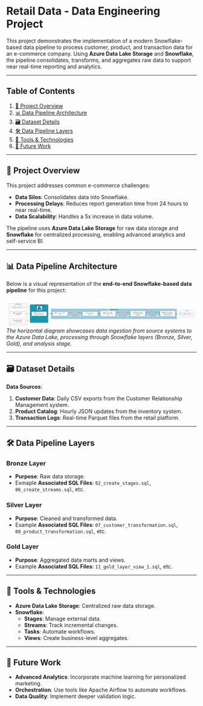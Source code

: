 # Retail Data - Data Engineering Project

This project demonstrates the implementation of a modern Snowflake-based data pipeline to process customer, product, and transaction data for an e-commerce company. 
Using **Azure Data Lake Storage** and **Snowflake**, the pipeline consolidates, transforms, and aggregates raw data to support near real-time reporting and analytics.

---

## Table of Contents
1. [📂 Project Overview](#project-overview)  
2. [📊 Data Pipeline Architecture](#data-pipeline-architecture)  
3. [🗃️ Dataset Details](#dataset-details)  
4. [🛠️ Data Pipeline Layers](#data-pipeline-layers)  
5. [🧰 Tools & Technologies](#tools--technologies)  
6. [🔮 Future Work](#future-work)  

---

## 📂 Project Overview

This project addresses common e-commerce challenges:
- **Data Silos**: Consolidates data into Snowflake.
- **Processing Delays**: Reduces report generation time from 24 hours to near real-time.
- **Data Scalability**: Handles a 5x increase in data volume.

The pipeline uses **Azure Data Lake Storage** for raw data storage and **Snowflake** for centralized processing, enabling advanced analytics and self-service BI.

---

## 📊 Data Pipeline Architecture

Below is a visual representation of the **end-to-end Snowflake-based data pipeline** for this project:

![Retail Data Pipeline](architecture_diagram.png)  
*The horizontal diagram showcases data ingestion from source systems to the Azure Data Lake, processing through Snowflake layers (Bronze, Silver, Gold), and analysis stage.*

---

## 🗃️ Dataset Details

**Data Sources**:
1. **Customer Data**: Daily CSV exports from the Customer Relationship Management system.
2. **Product Catalog**: Hourly JSON updates from the inventory system.
3. **Transaction Logs**: Real-time Parquet files from the retail platform.

---

## 🛠️ Data Pipeline Layers

### **Bronze Layer**
- **Purpose**: Raw data storage.
- Exmaple **Associated SQL Files**: `02_create_stages.sql`, `06_create_streams.sql`, etc.

### **Silver Layer**
- **Purpose**: Cleaned and transformed data.
- Example **Associated SQL Files**: `07_customer_transformation.sql`, `08_product_transformation.sql`, etc.

### **Gold Layer**
- **Purpose**: Aggregated data marts and views.
- Example **Associated SQL Files**: `11_gold_layer_view_1.sql`, etc.

---

## 🧰 Tools & Technologies

- **Azure Data Lake Storage**: Centralized raw data storage.
- **Snowflake**:
  - **Stages**: Manage external data.
  - **Streams**: Track incremental changes.
  - **Tasks**: Automate workflows.
  - **Views**: Create business-level aggregates.

---

## 🔮 Future Work

- **Advanced Analytics**: Incorporate machine learning for personalized marketing.
- **Orchestration**: Use tools like Apache Airflow to automate workflows.
- **Data Quality**: Implement deeper validation logic.
